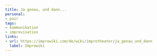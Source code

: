 ```yaml
---
title: Ja genau, und dann...
personal: 
- pair
tags:
- kommunikation
- improvisation
links:
- url: https://improwiki.com/de/wiki/improtheater/ja_genau_und_dann
  label: Improwiki
---
```

